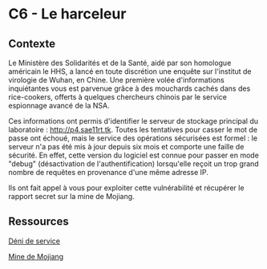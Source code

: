# C6 - Le harceleur

## Contexte

Le Ministère des Solidarités et de la Santé, aidé par son homologue américain le HHS, a lancé en toute discrétion une enquête sur l'institut de virologie de Wuhan, en Chine. Une première volée d'informations inquiétantes vous est parvenue grâce à des mouchards cachés dans des rice-cookers, offerts à quelques chercheurs chinois par le service espionnage avancé de la NSA.

Ces informations ont permis d'identifier le serveur de stockage principal du laboratoire : http://p4.sae11rt.tk. Toutes les tentatives pour casser le mot de passe ont échoué, mais le service des opérations sécurisées est formel : le serveur n'a pas été mis à jour depuis six mois et comporte une faille de sécurité. En effet, cette version du logiciel est connue pour passer en mode "debug" (désactivation de l'authentification) lorsqu'elle reçoit un trop grand nombre de requêtes en provenance d'une même adresse IP. 

Ils ont fait appel à vous pour exploiter cette vulnérabilité et récupérer le rapport secret sur la mine de Mojiang.

## Ressources

[Déni de service](https://fr.wikipedia.org/wiki/Attaque_par_d%C3%A9ni_de_service)

[Mine de Mojiang](https://www.courrierinternational.com/article/pandemie-la-mine-la-mieux-gardee-de-chine-contient-elle-des-informations-sur-le-covid-19)